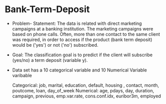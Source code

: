 # Bank-Term-Deposit
- Problem- Statement:
The data is related with direct marketing campaigns at a banking institution. The marketing campaigns were based on phone calls. Often, more than one contact to the same client was required, in order to access if the product (bank term deposit) would be ('yes') or not ('no') subscribed.


- Goal:
The classification goal is to predict if the client will subscribe (yes/no) a term deposit (variable y).

- Data set has a 10 categorical variable and 10 Numerical Variable varibable

   Categorical:
     job, marital, education, default, housing , contact, month, poutcome, loan, day_of_week
   Numerical: 
     age, pdays, day, duration, campaign, previous, emp.var.rate, cons.conf.idx, euribor3m, employed
